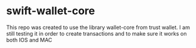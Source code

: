# swift-wallet-core
This repo was created to use the library wallet-core from trust wallet. I am still testing it in order to create transactions and to make sure it works on both IOS and MAC
